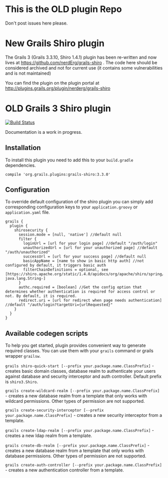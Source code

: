 This is the OLD plugin Repo
===========================

Don't post issues here please.

New Grails Shiro plugin
=======================
The Grails 3 (Grails 3.3.10, Shiro 1.4.1) plugin has been re-written and now lives at https://github.com/nerdErg/grails-shiro . The code here should be considered archived and not for current use (it contains some vulnerabilities and is not maintained)

You can find the plugin on the plugin portal at http://plugins.grails.org/plugin/nerderg/grails-shiro

OLD Grails 3 Shiro plugin
=====================

[![Build Status](https://api.travis-ci.org/pledbrook/grails-shiro.png)](http://travis-ci.org/pledbrook/grails-shiro)

Documentation is a work in progress.

## Installation
To install this plugin you need to add this to your `build.gradle` dependencies.

```
compile 'org.grails.plugins:grails-shiro:3.3.0'
```

## Configuration
To override default configuration of the shiro plugin you can simply add corresponding configuration keys to your `application.groovy` or `application.yaml` file.

```
grails {
  plugin {
    shirosecurity {
      session.mode = [null, 'native'] //default null
      filter {
        loginUrl = [url for your login page] //default "/auth/login"
        unauthorizedUrl = [url for your unauthorized page] //default "/auth/unauthorized"
        successUrl = [url for your success page] //default null
        basicAppName = [name to show in basic http auth] //not configured by default, it triggers basic auth
        filterChainDefinitions = optional, see [https://shiro.apache.org/static/1.4.0/apidocs/org/apache/shiro/spring/web/ShiroFilterFactoryBean.html#setFilterChainDefinitions-java.lang.String-]
      }
      authc.required = [boolean] //Get the config option that determines whether authentication is required for access control or not. By default, it is required.
      redirect.uri = [url for redirect when page needs authentication] //default "/auth/login?targetUri={urlRequested}"
    }
  }
}
```

## Available codegen scripts
To help you get started, plugin provides convenient way to generate required classes. You can use them with your `grails` command or grails wrapper `grailsw`.

`grails shiro-quick-start [--prefix your.package.name.ClassPrefix]` - creates basic domain classes, database realm to authenticate your users against database and security interceptor and auth controller. Default prefix is `shiro3.Shiro`.

`grails create-wildcard-realm [--prefix your.package.name.ClassPrefix]` - creates a new database realm from a template that only works with	wildcard permissions. Other types of permission are not supported.

`grails create-security-interceptor [--prefix your.package.name.ClassPrefix]` - creates a new security interceptor from a template.

`grails create-ldap-realm [--prefix your.package.name.ClassPrefix]` - creates a new ldap realm from a template.

`grails create-db-realm [--prefix your.package.name.ClassPrefix]` - creates a new database realm from a template that only works with database permissions. Other types of permission are not supported.

`grails create-auth-controller [--prefix your.package.name.ClassPrefix]` - creates a new authentication controller from a template.
